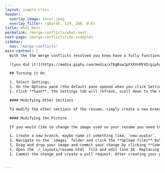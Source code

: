 ```yaml
---
layout: simple-class
header:
  overlay_image: cover.jpeg
  overlay_filter: rgba(46, 129, 200, 0.6)
title: What Next
permalink: /merge-conflicts/what-next
next-page: /merge-conflicts/ide-examples
sidebar:
  nav: "merge-conflicts"
main-content: |
  With the the merge conflicts resolved you know have a fully functional GitHub Pages based resume.

  ![you did it!](https://media.giphy.com/media/xT8qBswJpFXXVnMYVO/giphy.gif)

  ## Turning it On

  1. Select Settings.
  1. On the Options pane (the default pane opened when you click Settings), select the **Source** drop-down in the GitHub Pages section and select **master branch**.
  1. Click **Save**, the Settings tab will refresh, scoll down to the GitHub Pages section to see the link to your GitHub Pages site. 

  #### Modifying Other Sections

  To modify the other sections of the resume, simply create a new branch and modify the the files found in the `/_data` folder. For instance, to modify the projects section, edit the `/_data/projects.yml` file. After making your changes, create a new pull request with your branch and merge your changes.

  #### Modifying the Picture

  If you would like to change the image used on your resume you need to perform a few actions.

  1. Create a new branch, maybe name it something like, `new-avatar`.
  1. Navigate to the `images` folder and click the **Upload files** button.
  1. Drag and drop your image and commit your change by clicking **Commit changes**.
  1. Open the `/_layouts/resume.html` file and edit line 16. Replacing `images/bob-avatar.jpg` with `images/YourFileName`.
  1. Commit the change and create a pull request. After creating your pull request **merge** and **delete the branch**.


---
```

